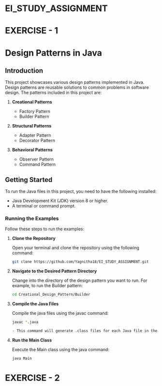 # EI_STUDY_ASSIGNMENT
# EXERCISE - 1
# Design Patterns in Java

## Introduction

This project showcases various design patterns implemented in Java. Design patterns are reusable solutions to common problems in software design. The patterns included in this project are:

1. **Creational Patterns**
   - Factory Pattern
   - Builder Pattern

2. **Structural Patterns**
   - Adapter Pattern
   - Decorator Pattern

3. **Behavioral Patterns**
   - Observer Pattern
   - Command Pattern

## Getting Started

To run the Java files in this project, you need to have the following installed:

- Java Development Kit (JDK) version 8 or higher.
- A terminal or command prompt.

### Running the Examples

Follow these steps to run the examples:

1. **Clone the Repository**

   Open your terminal and clone the repository using the following command:

   ```bash
   git clone https://github.com/Yagnitha18/EI_STUDY_ASSIGNMENT.git

2. **Navigate to the Desired Pattern Directory**
   
   Change into the directory of the design pattern you want to run. For example, to run the Builder
   pattern:

   ```bash
   cd Creational_Design_Pattern/Builder

3. **Compile the Java Files**

   Compile the java files using the javac command:

   ```bash
   javac *.java
   
   - This command will generate .class files for each Java file in the directory.

4. **Run the Main Class**

   Execute the Main class using the java command:

   ```bash
   java Main


# EXERCISE - 2
